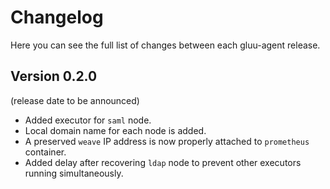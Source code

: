 Changelog
=========

Here you can see the full list of changes between each gluu-agent release.

Version 0.2.0
-------------

(release date to be announced)

* Added executor for `saml` node.
* Local domain name for each node is added.
* A preserved `weave` IP address is now properly attached to `prometheus` container.
* Added delay after recovering `ldap` node to prevent other executors running simultaneously.

